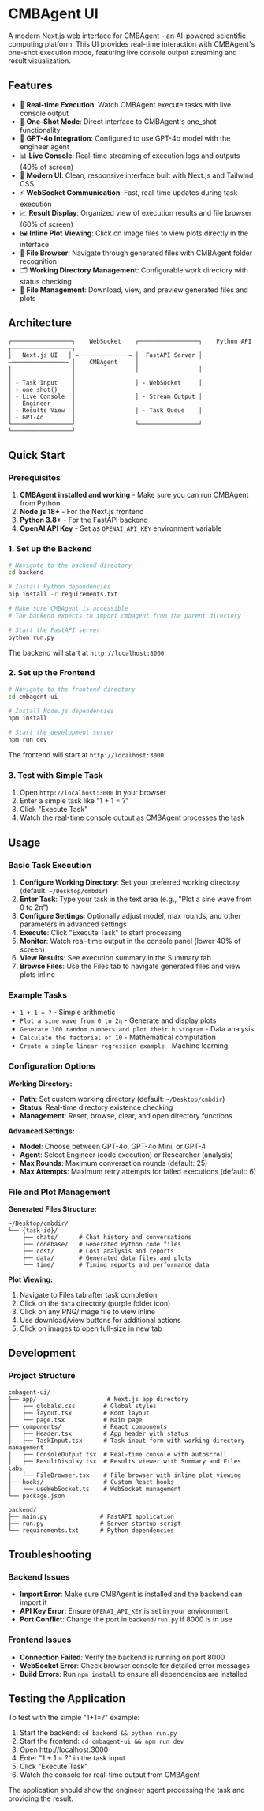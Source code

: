 # CMBAgent UI

A modern Next.js web interface for CMBAgent - an AI-powered scientific computing platform. This UI provides real-time interaction with CMBAgent's one-shot execution mode, featuring live console output streaming and result visualization.

## Features

- 🚀 **Real-time Execution**: Watch CMBAgent execute tasks with live console output
- 🎯 **One-Shot Mode**: Direct interface to CMBAgent's one_shot functionality
- 🔧 **GPT-4o Integration**: Configured to use GPT-4o model with the engineer agent
- 📊 **Live Console**: Real-time streaming of execution logs and outputs (40% of screen)
- 🎨 **Modern UI**: Clean, responsive interface built with Next.js and Tailwind CSS
- ⚡ **WebSocket Communication**: Fast, real-time updates during task execution
- 📈 **Result Display**: Organized view of execution results and file browser (60% of screen)
- 🖼️ **Inline Plot Viewing**: Click on image files to view plots directly in the interface
- 📁 **File Browser**: Navigate through generated files with CMBAgent folder recognition
- 🗂️ **Working Directory Management**: Configurable work directory with status checking
- 💾 **File Management**: Download, view, and preview generated files and plots

## Architecture

```
┌─────────────────┐    WebSocket    ┌─────────────────┐    Python API    ┌─────────────────┐
│   Next.js UI   │ ←──────────────→ │  FastAPI Server │ ←───────────────→ │    CMBAgent     │
│                 │                 │                 │                   │                 │
│ - Task Input    │                 │ - WebSocket     │                   │ - one_shot()    │
│ - Live Console  │                 │ - Stream Output │                   │ - Engineer      │
│ - Results View  │                 │ - Task Queue    │                   │ - GPT-4o        │
└─────────────────┘                 └─────────────────┘                   └─────────────────┘
```

## Quick Start

### Prerequisites

1. **CMBAgent installed and working** - Make sure you can run CMBAgent from Python
2. **Node.js 18+** - For the Next.js frontend
3. **Python 3.8+** - For the FastAPI backend
4. **OpenAI API Key** - Set as `OPENAI_API_KEY` environment variable

### 1. Set up the Backend

```bash
# Navigate to the backend directory
cd backend

# Install Python dependencies
pip install -r requirements.txt

# Make sure CMBAgent is accessible
# The backend expects to import cmbagent from the parent directory

# Start the FastAPI server
python run.py
```

The backend will start at `http://localhost:8000`

### 2. Set up the Frontend

```bash
# Navigate to the frontend directory
cd cmbagent-ui

# Install Node.js dependencies
npm install

# Start the development server
npm run dev
```

The frontend will start at `http://localhost:3000`

### 3. Test with Simple Task

1. Open `http://localhost:3000` in your browser
2. Enter a simple task like "1 + 1 = ?"
3. Click "Execute Task"
4. Watch the real-time console output as CMBAgent processes the task

## Usage

### Basic Task Execution

1. **Configure Working Directory**: Set your preferred working directory (default: `~/Desktop/cmbdir`)
2. **Enter Task**: Type your task in the text area (e.g., "Plot a sine wave from 0 to 2π")
3. **Configure Settings**: Optionally adjust model, max rounds, and other parameters in advanced settings
4. **Execute**: Click "Execute Task" to start processing
5. **Monitor**: Watch real-time output in the console panel (lower 40% of screen)
6. **View Results**: See execution summary in the Summary tab
7. **Browse Files**: Use the Files tab to navigate generated files and view plots inline

### Example Tasks

- `1 + 1 = ?` - Simple arithmetic
- `Plot a sine wave from 0 to 2π` - Generate and display plots
- `Generate 100 random numbers and plot their histogram` - Data analysis
- `Calculate the factorial of 10` - Mathematical computation
- `Create a simple linear regression example` - Machine learning

### Configuration Options

**Working Directory:**
- **Path**: Set custom working directory (default: `~/Desktop/cmbdir`)
- **Status**: Real-time directory existence checking
- **Management**: Reset, browse, clear, and open directory functions

**Advanced Settings:**
- **Model**: Choose between GPT-4o, GPT-4o Mini, or GPT-4
- **Agent**: Select Engineer (code execution) or Researcher (analysis)
- **Max Rounds**: Maximum conversation rounds (default: 25)
- **Max Attempts**: Maximum retry attempts for failed executions (default: 6)

### File and Plot Management

**Generated Files Structure:**
```
~/Desktop/cmbdir/
└── {task-id}/
    ├── chats/      # Chat history and conversations
    ├── codebase/   # Generated Python code files
    ├── cost/       # Cost analysis and reports
    ├── data/       # Generated data files and plots
    └── time/       # Timing reports and performance data
```

**Plot Viewing:**
1. Navigate to Files tab after task completion
2. Click on the `data` directory (purple folder icon)
3. Click on any PNG/image file to view inline
4. Use download/view buttons for additional actions
5. Click on images to open full-size in new tab

## Development

### Project Structure

```
cmbagent-ui/
├── app/                    # Next.js app directory
│   ├── globals.css        # Global styles
│   ├── layout.tsx         # Root layout
│   └── page.tsx           # Main page
├── components/            # React components
│   ├── Header.tsx         # App header with status
│   ├── TaskInput.tsx      # Task input form with working directory management
│   ├── ConsoleOutput.tsx  # Real-time console with autoscroll
│   ├── ResultDisplay.tsx  # Results viewer with Summary and Files tabs
│   └── FileBrowser.tsx    # File browser with inline plot viewing
├── hooks/                 # Custom React hooks
│   └── useWebSocket.ts    # WebSocket management
└── package.json

backend/
├── main.py               # FastAPI application
├── run.py                # Server startup script
└── requirements.txt      # Python dependencies
```

## Troubleshooting

### Backend Issues

- **Import Error**: Make sure CMBAgent is installed and the backend can import it
- **API Key Error**: Ensure `OPENAI_API_KEY` is set in your environment
- **Port Conflict**: Change the port in `backend/run.py` if 8000 is in use

### Frontend Issues

- **Connection Failed**: Verify the backend is running on port 8000
- **WebSocket Error**: Check browser console for detailed error messages
- **Build Errors**: Run `npm install` to ensure all dependencies are installed

## Testing the Application

To test with the simple "1+1=?" example:

1. Start the backend: `cd backend && python run.py`
2. Start the frontend: `cd cmbagent-ui && npm run dev`
3. Open http://localhost:3000
4. Enter "1 + 1 = ?" in the task input
5. Click "Execute Task"
6. Watch the console for real-time output from CMBAgent

The application should show the engineer agent processing the task and providing the result.

